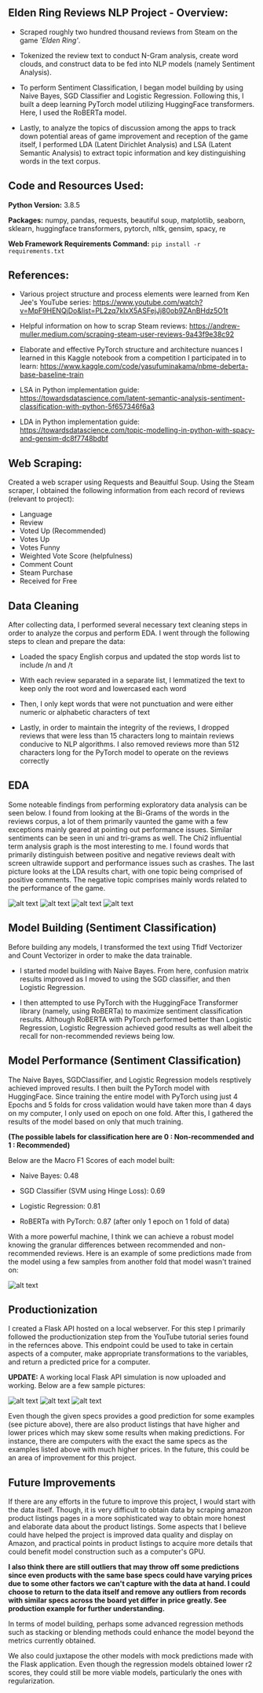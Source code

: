 ## Elden Ring Reviews NLP Project - Overview:

* Scraped roughly two hundred thousand reviews from Steam on the game <i>'Elden Ring'</i>. 

* Tokenized the review text to conduct N-Gram analysis, create word clouds, and construct data to be fed into NLP models (namely Sentiment Analysis).

* To perform Sentiment Classification, I began model building by using Naive Bayes, SGD Classifier and Logistic Regression. Following this, I built a deep learning PyTorch model utilizing HuggingFace transformers. Here, I used the RoBERTa model.

* Lastly, to analyze the topics of discussion among the apps to track down potential areas of game improvement and reception of the game itself, I performed 
LDA (Latent Dirichlet Analysis) and LSA (Latent Semantic Analysis) to extract topic information and key distinguishing words in the text corpus.


## Code and Resources Used:

**Python Version:** 3.8.5

**Packages:** numpy, pandas, requests, beautiful soup, matplotlib, seaborn, sklearn, huggingface transformers, pytorch, nltk, gensim, spacy, re

**Web Framework Requirements Command:** ```pip install -r requirements.txt```

## References:

* Various project structure and process elements were learned from Ken Jee's YouTube series: 
https://www.youtube.com/watch?v=MpF9HENQjDo&list=PL2zq7klxX5ASFejJj80ob9ZAnBHdz5O1t

* Helpful information on how to scrap Steam reviews:
https://andrew-muller.medium.com/scraping-steam-user-reviews-9a43f9e38c92

* Elaborate and effective PyTorch structure and architecture nuances I learned in this Kaggle notebook from a competition I participated in to learn:
https://www.kaggle.com/code/yasufuminakama/nbme-deberta-base-baseline-train

* LSA in Python implementation guide: 
https://towardsdatascience.com/latent-semantic-analysis-sentiment-classification-with-python-5f657346f6a3

* LDA in Python implementation guide: 
https://towardsdatascience.com/topic-modelling-in-python-with-spacy-and-gensim-dc8f7748bdbf


## Web Scraping:

Created a web scraper using Requests and Beauitful Soup. Using the Steam scraper, I obtained the following information from each record of reviews (relevant to project):
*   Language
*   Review
*   Voted Up (Recommended)
*   Votes Up
*   Votes Funny
*   Weighted Vote Score (helpfulness)
*   Comment Count
*   Steam Purchase
*   Received for Free

## Data Cleaning

After collecting data, I performed several necessary text cleaning steps in order to analyze the corpus and perform EDA. I went through the following steps to clean and prepare the data:

* Loaded the spacy English corpus and updated the stop words list to include /n and /t

* With each review separated in a separate list, I lemmatized the text to keep only the root word and lowercased each word

* Then, I only kept words that were not punctuation and were either numeric or alphabetic characters of text

* Lastly, in order to maintain the integrity of the reviews, I dropped reviews that were less than 15 characters long to maintain reviews conducive to NLP algorithms. I also removed reviews more than 512 characters long for the PyTorch model to operate on the reviews correctly

## EDA
Some noteable findings from performing exploratory data analysis can be seen below. I found from looking at the Bi-Grams of the words in the reviews corpus, a lot of them primarily vaunted the game with a few exceptions mainly geared at pointing out performance issues. Similar sentiments can be seen in uni and tri-grams as well. The Chi2 influential term analysis graph is the most interesting to me. I found words that primarily distinguish between positive and negative reviews dealt with screen ultrawide support and performance issues such as crashes. The last picture looks at the LDA results chart, with one topic being comprised of positive comments. The negative topic comprises mainly words related to the performance of the game.

![alt text](https://github.com/elayer/Steam-Elden-Ring-Reviews-Project/blob/main/bigrams_picture.png "BiGrams Counts")
![alt text](https://github.com/elayer/Steam-Elden-Ring-Reviews-Project/blob/main/stylecloud.png "Word Stylecloud")
![alt text](https://github.com/elayer/Steam-Elden-Ring-Reviews-Project/blob/main/chi2_picture.png "Chi2 Influential Words")
![alt text](https://github.com/elayer/Steam-Elden-Ring-Reviews-Project/blob/main/lda_picture.png "LDA Topic Example")

## Model Building (Sentiment Classification)
Before building any models, I transformed the text using Tfidf Vectorizer and Count Vectorizer in order to make the data trainable. 

* I started model building with Naive Bayes. From here, confusion matrix results improved as I moved to using the SGD classifier, and then Logistic Regression. 

* I then attempted to use PyTorch with the HuggingFace Transformer library (namely, using RoBERTa) to maximize sentiment classification results. Although RoBERTA with PyTorch performed better than Logistic Regression, Logistic Regression achieved good results as well albeit the recall for non-recommended reviews being low. 


## Model Performance (Sentiment Classification)
The Naive Bayes, SGDClassifier, and Logistic Regression models resptively achieved improved results. I then built the PyTorch model with HuggingFace. Since training the entire model with PyTorch using just 4 Epochs and 5 folds for cross validation would have taken more than 4 days on my computer, I only used on epoch on one fold. After this, I gathered the results of the model based on only that much training.

<b>(The possible labels for classification here are 0 : Non-recommended and 1 : Recommended)</b>

Below are the Macro F1 Scores of each model built:

* Naive Bayes: 0.48

* SGD Classifier (SVM using Hinge Loss): 0.69

* Logistic Regression: 0.81

* RoBERTa with PyTorch: 0.87 (after only 1 epoch on 1 fold of data)

With a more powerful machine, I think we can achieve a robust model knowing the granular differences between recommended and non-recommended reviews. Here is an example of some predictions made from the model using a few samples from another fold that model wasn't trained on:

![alt text](https://github.com/elayer/Amazon-Computer-Project/blob/main/amazon_homepage.png "Website Homepage")

## Productionization
I created a Flask API hosted on a local webserver. For this step I primarily followed the productionization step from the YouTube tutorial series found in the refernces above. This endpoint could be used to take in certain aspects of a computer, make appropriate transformations to the variables, and return a predicted price for a computer.  

<b>UPDATE:</b> A working local Flask API simulation is now uploaded and working. Below are a few sample pictures:

![alt text](https://github.com/elayer/Amazon-Computer-Project/blob/main/amazon_homepage.png "Website Homepage")
![alt text](https://github.com/elayer/Amazon-Computer-Project/blob/main/amazon_prediction.png "Website Prediction Page")
![alt text](https://github.com/elayer/Amazon-Computer-Project/blob/main/amazon_products_example.png "Products Example")

Even though the given specs provides a good prediction for some examples (see picture above), there are also product listings that have higher and lower prices which may skew some results when making predictions. For instance, there are computers with the exact the same specs as the examples listed above with much higher prices. In the future, this could be an area of improvement for this project.

## Future Improvements
If there are any efforts in the future to improve this project, I would start with the data itself. Though, it is very difficult to obtain data by scraping amazon product listings pages in a more sophisticated way to obtain more honest and elaborate data about the product listings. Some aspects that I believe could have helped the project is improved data quality and display on Amazon, and practical points in product listings to acquire more details that could benefit model construction such as a computer's GPU. 

**I also think there are still outliers that may throw off some predictions since even products with the same base specs could have varying prices due to some other factors we can't capture with the data at hand. I could choose to return to the data itself and remove any outliers from records with similar specs across the board yet differ in price greatly. See production example for further understanding.**

In terms of model building, perhaps some advanced regression methods such as stacking or blending methods could enhance the model beyond the metrics currently obtained. 

We also could juxtapose the other models with mock predictions made with the Flask application. Even though the regression models obtained lower r2 scores, they could still be more viable models, particularly the ones with regularization. 
